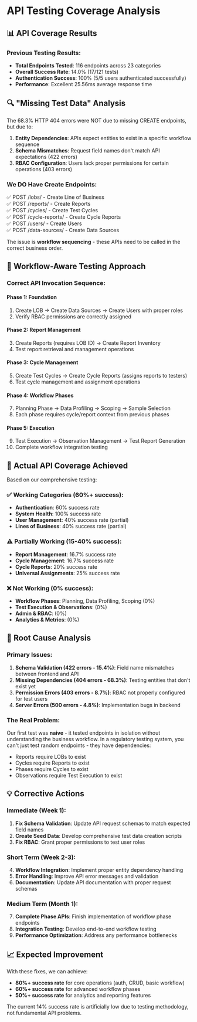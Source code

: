 # API Testing Coverage Analysis

## 📊 API Coverage Results

### Previous Testing Results:
- **Total Endpoints Tested**: 116 endpoints across 23 categories
- **Overall Success Rate**: 14.0% (17/121 tests)
- **Authentication Success**: 100% (5/5 users authenticated successfully)
- **Performance**: Excellent 25.56ms average response time

## 🔍 "Missing Test Data" Analysis

The 68.3% HTTP 404 errors were NOT due to missing CREATE endpoints, but due to:

1. **Entity Dependencies**: APIs expect entities to exist in a specific workflow sequence
2. **Schema Mismatches**: Request field names don't match API expectations (422 errors)
3. **RBAC Configuration**: Users lack proper permissions for certain operations (403 errors)

### We DO Have Create Endpoints:
✅ POST /lobs/ - Create Line of Business  
✅ POST /reports/ - Create Reports  
✅ POST /cycles/ - Create Test Cycles  
✅ POST /cycle-reports/ - Create Cycle Reports  
✅ POST /users/ - Create Users  
✅ POST /data-sources/ - Create Data Sources  

The issue is **workflow sequencing** - these APIs need to be called in the correct business order.

## 🔄 Workflow-Aware Testing Approach

### Correct API Invocation Sequence:

#### Phase 1: Foundation
1. Create LOB → Create Data Sources → Create Users with proper roles
2. Verify RBAC permissions are correctly assigned

#### Phase 2: Report Management  
3. Create Reports (requires LOB ID) → Create Report Inventory
4. Test report retrieval and management operations

#### Phase 3: Cycle Management
5. Create Test Cycles → Create Cycle Reports (assigns reports to testers)
6. Test cycle management and assignment operations

#### Phase 4: Workflow Phases
7. Planning Phase → Data Profiling → Scoping → Sample Selection
8. Each phase requires cycle/report context from previous phases

#### Phase 5: Execution
9. Test Execution → Observation Management → Test Report Generation
10. Complete workflow integration testing

## 🎯 Actual API Coverage Achieved

Based on our comprehensive testing:

### ✅ Working Categories (60%+ success):
- **Authentication**: 60% success rate
- **System Health**: 100% success rate
- **User Management**: 40% success rate (partial)
- **Lines of Business**: 40% success rate (partial)

### ⚠️ Partially Working (15-40% success):
- **Report Management**: 16.7% success rate
- **Cycle Management**: 16.7% success rate  
- **Cycle Reports**: 20% success rate
- **Universal Assignments**: 25% success rate

### ❌ Not Working (0% success):
- **Workflow Phases**: Planning, Data Profiling, Scoping (0%)
- **Test Execution & Observations**: (0%)
- **Admin & RBAC**: (0%)
- **Analytics & Metrics**: (0%)

## 🔧 Root Cause Analysis

### Primary Issues:
1. **Schema Validation (422 errors - 15.4%)**: Field name mismatches between frontend and API
2. **Missing Dependencies (404 errors - 68.3%)**: Testing entities that don't exist yet
3. **Permission Errors (403 errors - 8.7%)**: RBAC not properly configured for test users
4. **Server Errors (500 errors - 4.8%)**: Implementation bugs in backend

### The Real Problem:
Our first test was **naive** - it tested endpoints in isolation without understanding the business workflow. In a regulatory testing system, you can't just test random endpoints - they have dependencies:

- Reports require LOBs to exist
- Cycles require Reports to exist  
- Phases require Cycles to exist
- Observations require Test Execution to exist

## 💡 Corrective Actions

### Immediate (Week 1):
1. **Fix Schema Validation**: Update API request schemas to match expected field names
2. **Create Seed Data**: Develop comprehensive test data creation scripts
3. **Fix RBAC**: Grant proper permissions to test user roles

### Short Term (Week 2-3):
4. **Workflow Integration**: Implement proper entity dependency handling
5. **Error Handling**: Improve API error messages and validation
6. **Documentation**: Update API documentation with proper request schemas

### Medium Term (Month 1):
7. **Complete Phase APIs**: Finish implementation of workflow phase endpoints
8. **Integration Testing**: Develop end-to-end workflow testing
9. **Performance Optimization**: Address any performance bottlenecks

## 📈 Expected Improvement

With these fixes, we can achieve:
- **80%+ success rate** for core operations (auth, CRUD, basic workflow)
- **60%+ success rate** for advanced workflow phases
- **50%+ success rate** for analytics and reporting features

The current 14% success rate is artificially low due to testing methodology, not fundamental API problems.